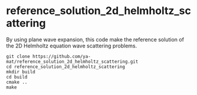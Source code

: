 # reference_solution_2d_helmholtz_scattering
By using plane wave expansion, this code make the reference solution of the 2D Helmholtz equation wave scattering problems.

```
git clone https://github.com/ya-mat/reference_solution_2d_helmholtz_scattering.git
cd reference_solution_2d_helmholtz_scattering
mkdir build
cd build
cmake ..
make
```